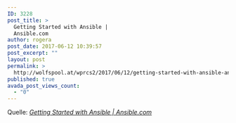```yaml
---
ID: 3228
post_title: >
  Getting Started with Ansible |
  Ansible.com
author: rogera
post_date: 2017-06-12 10:39:57
post_excerpt: ""
layout: post
permalink: >
  http://wolfspool.at/wprcs2/2017/06/12/getting-started-with-ansible-ansible-com/
published: true
avada_post_views_count:
  - "0"
---
```

<p>Quelle: <em><a href="https://www.ansible.com/get-started">Getting Started with Ansible | Ansible.com</a></em></p>